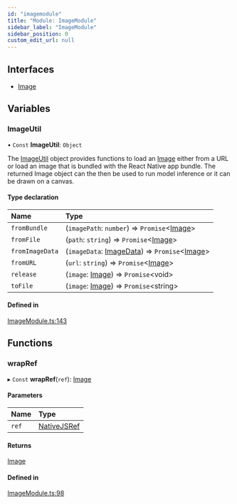 ```yaml
---
id: "imagemodule"
title: "Module: ImageModule"
sidebar_label: "ImageModule"
sidebar_position: 0
custom_edit_url: null
---
```


## Interfaces

- [Image](../interfaces/imagemodule.image.md)

## Variables

### ImageUtil

• `Const` **ImageUtil**: `Object`

The [ImageUtil](imagemodule.md#imageutil) object provides functions to load an [Image](../interfaces/imagemodule.image.md) either from
a URL or load an image that is bundled with the React Native app bundle. The
returned Image object can the then be used to run model inference or it can
be drawn on a canvas.

#### Type declaration

| Name | Type |
| :------ | :------ |
| `fromBundle` | (`imagePath`: `number`) => `Promise`<[Image](../interfaces/imagemodule.image.md)\> |
| `fromFile` | (`path`: `string`) => `Promise`<[Image](../interfaces/imagemodule.image.md)\> |
| `fromImageData` | (`imageData`: [ImageData](../interfaces/canvasview.imagedata.md)) => `Promise`<[Image](../interfaces/imagemodule.image.md)\> |
| `fromURL` | (`url`: `string`) => `Promise`<[Image](../interfaces/imagemodule.image.md)\> |
| `release` | (`image`: [Image](../interfaces/imagemodule.image.md)) => `Promise`<void\> |
| `toFile` | (`image`: [Image](../interfaces/imagemodule.image.md)) => `Promise`<string\> |

#### Defined in

[ImageModule.ts:143](https://github.com/aaronespasa/live/blob/2282cd5/react-native-pytorch-core/src/ImageModule.ts#L143)

## Functions

### wrapRef

▸ `Const` **wrapRef**(`ref`): [Image](../interfaces/imagemodule.image.md)

#### Parameters

| Name | Type |
| :------ | :------ |
| `ref` | [NativeJSRef](../interfaces/nativejsref.nativejsref-1.md) |

#### Returns

[Image](../interfaces/imagemodule.image.md)

#### Defined in

[ImageModule.ts:98](https://github.com/aaronespasa/live/blob/2282cd5/react-native-pytorch-core/src/ImageModule.ts#L98)
